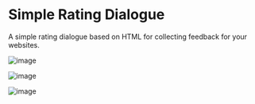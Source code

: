 # Simple Rating Dialogue

A simple rating dialogue based on HTML for collecting feedback for your websites.

![image](https://github.com/user-attachments/assets/2d53e805-5919-4bde-815b-fccaaccb890c)

![image](https://github.com/user-attachments/assets/acd84a84-ec9d-426f-b86b-9b115d91fbba)

![image](https://github.com/user-attachments/assets/12b77806-986a-4131-a6a8-f9d8c2466982)

